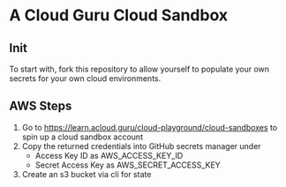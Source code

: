 # A Cloud Guru Cloud Sandbox

## Init

To start with, fork this repository to allow yourself to populate your own secrets for your own cloud environments.

## AWS Steps

1. Go to <https://learn.acloud.guru/cloud-playground/cloud-sandboxes> to spin up a cloud sandbox account
2. Copy the returned credentials into GitHub secrets manager under
   - Access Key ID as AWS_ACCESS_KEY_ID
   - Secret Access Key as AWS_SECRET_ACCESS_KEY
3. Create an s3 bucket via cli for state
